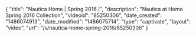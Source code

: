 {
    "title": "Nautica Home | Spring 2016 |",
    "description": "Nautica at Home Spring 2016 Collection",
    "videoid": "85250306",
    "date_created": "1486074913",
    "date_modified": "1486075714",
    "type": "captivate",
    "layout": "video",
    "url": "\/v\/nautica-home-spring-2016\/85250306"
}